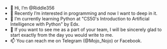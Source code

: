 - 👋 Hi, I’m @Riddle356
- 👀 Recently I’m interested in programming and now I want to deep in it. 
- 🌱 I’m currently learning Python at "CS50's Introduction to Artificial Intelligence with Python" by Edx.
- 💞️ If you want to see me as a part of your team, I will be sincerely glad to start exactly from the day you would write to me.
- 📫 You can reach me on Telegram (@Mojo_Nojo) or Facebook.

<!---
Riddle356/Riddle356 is a ✨ special ✨ repository because its `README.md` (this file) appears on your GitHub profile.
You can click the Preview link to take a look at your changes.
--->
